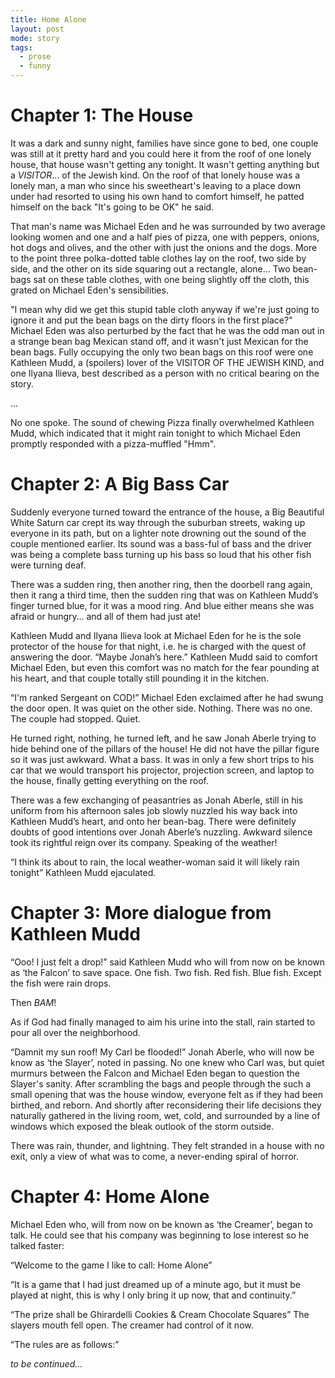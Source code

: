 ```yaml
---
title: Home Alone
layout: post
mode: story
tags:
  - prose
  - funny
---
```


# Chapter 1: The House

It was a dark and sunny night, families have since gone to bed, one couple was
still at it pretty hard and you could here it from the roof of one lonely house,
that house wasn't getting any tonight.
It wasn't getting anything but a _VISITOR_... of the Jewish kind.
On the roof of that lonely house was a lonely man, a man who since his sweetheart's
leaving to a place down under had resorted to using his own hand to comfort himself,
he patted himself on the back "It's going to be OK" he said.

That man's name was Michael Eden and he was surrounded by two average looking women
and one and a half pies of pizza, one with peppers, onions, hot dogs and olives,
and the other with just the onions and the dogs.
More to the point three polka-dotted table clothes lay on the roof, two side by side,
and the other on its side squaring out a rectangle, alone…
Two bean-bags sat on these table clothes, with one being slightly off the cloth,
this grated on Michael Eden's sensibilities.

"I mean why did we get this stupid table cloth anyway if we're just going to
ignore it and put the bean bags on the dirty floors in the first place?"
Michael Eden was also perturbed by the fact that he was the odd man out in
a strange bean bag Mexican stand off, and it wasn't just Mexican for the bean bags.
Fully occupying the only two bean bags on this roof were one Kathleen Mudd,
a (spoilers) lover of the VISITOR OF THE JEWISH KIND, and one Ilyana Ilieva,
best described as a person with no critical bearing on the story.

...

No one spoke.
The sound of chewing Pizza finally overwhelmed Kathleen Mudd, which indicated
that it might rain tonight to which Michael Eden promptly responded
with a pizza-muffled "Hmm".

# Chapter 2: A Big Bass Car

Suddenly everyone turned toward the entrance of the house, a Big Beautiful White
Saturn car crept its way through the suburban streets, waking up everyone in its
path, but on a lighter note drowning out the sound of the couple mentioned earlier.
Its sound was a bass-ful of bass and the driver was being a complete bass turning
up his bass so loud that his other fish were turning deaf.

There was a sudden ring, then another ring, then the doorbell rang again,
then it rang a third time, then the sudden ring that was on Kathleen Mudd’s
finger turned blue, for it was a mood ring.
And blue either means she was afraid or hungry… and all of them had just ate!

Kathleen Mudd and Ilyana Ilieva look at Michael Eden for he is the sole protector
of the house for that night, i.e. he is charged with the quest of answering the door.
“Maybe Jonah’s here.” Kathleen Mudd said to comfort Michael Eden, but even this comfort
was no match for the fear pounding at his heart, and that couple totally still
pounding it in the kitchen.

“I'm ranked Sergeant on COD!” Michael Eden exclaimed after he had swung the door open.
It was quiet on the other side. Nothing. There was no one. The couple had stopped. Quiet.

He turned right, nothing, he turned left, and he saw Jonah Aberle trying to hide behind one
of the pillars of the house! He did not have the pillar figure so it was just awkward. What a bass.
It was in only a few short trips to his car that we would transport his projector, projection screen,
and laptop to the house, finally getting everything on the roof.

There was a few exchanging of peasantries as Jonah Aberle, still in his uniform from his
afternoon sales job slowly nuzzled his way back into Kathleen Mudd’s heart, and onto her bean-bag.
There were definitely doubts of good intentions over Jonah Aberle’s nuzzling.
Awkward silence took its rightful reign over its company. Speaking of the weather!

“I think its about to rain, the local weather-woman said it will likely rain tonight”
Kathleen Mudd ejaculated.

# Chapter 3: More dialogue from Kathleen Mudd

“Ooo! I just felt a drop!”  said Kathleen Mudd who will from now on be known
as ‘the Falcon’ to save space.
One fish. Two fish. Red fish. Blue fish. Except the fish were rain drops.

Then _BAM_!

As if God had finally managed to aim his urine into the stall, rain started to pour
all over the neighborhood.

“Damnit my sun roof! My Carl be flooded!” Jonah Aberle, who will
now be know as ‘the Slayer’, noted in passing.
No one knew who Carl was, but quiet murmurs between the Falcon and Michael Eden
began to question the Slayer's sanity.
After scrambling the bags and people through the such a small opening that
was the house window, everyone felt as if they had been birthed, and reborn.
And shortly after reconsidering their life decisions they naturally gathered
in the living room, wet, cold, and surrounded by a line of windows which
exposed the bleak outlook of the storm outside.

There was rain, thunder, and lightning.
They felt stranded in a house with no exit, only a view of what was to come,
a never-ending spiral of horror.

# Chapter 4: Home Alone

Michael Eden who, will from now on be known as ‘the Creamer’, began to talk.
He could see that his company was beginning to lose interest so he talked faster:

“Welcome to the game I like to call: Home Alone”

“It is a game that I had just dreamed up of a minute ago,
but it must be played at night, this is why I only bring it up now,
that and continuity.”

“The prize shall be Ghirardelli Cookies & Cream Chocolate Squares”
The slayers mouth fell open.
The creamer had control of it now.

“The rules are as follows:”

_to be continued..._
